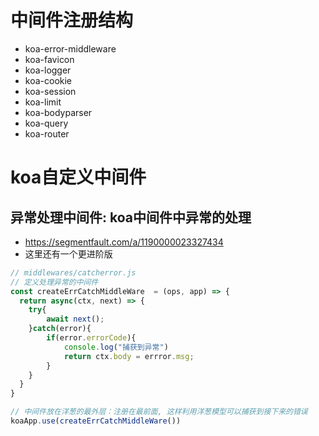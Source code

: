 # 中间件注册结构
- koa-error-middleware
- koa-favicon
- koa-logger
- koa-cookie
- koa-session
- koa-limit
- koa-bodyparser
- koa-query
- koa-router

# koa自定义中间件
## 异常处理中间件: koa中间件中异常的处理
- https://segmentfault.com/a/1190000023327434
- 这里还有一个更进阶版
```js
// middlewares/catcherror.js
// 定义处理异常的中间件
const createErrCatchMiddleWare  = (ops, app) => {
  return async(ctx, next) => {
    try{
        await next();
    }catch(error){
        if(error.errorCode){
            console.log("捕获到异常")
            return ctx.body = errror.msg;
        }
    }
  }
}

// 中间件放在洋葱的最外层：注册在最前面, 这样利用洋葱模型可以捕获到接下来的错误
koaApp.use(createErrCatchMiddleWare())
```